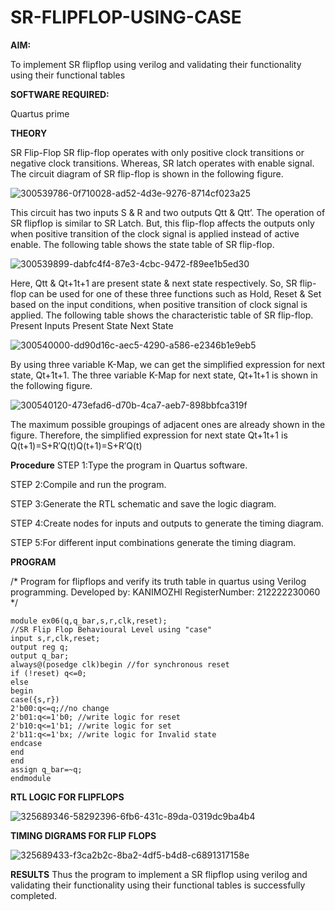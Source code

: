 # SR-FLIPFLOP-USING-CASE

**AIM:**

To implement  SR flipflop using verilog and validating their functionality using their functional tables

**SOFTWARE REQUIRED:**

Quartus prime

**THEORY**

SR Flip-Flop SR flip-flop operates with only positive clock transitions or negative clock transitions. Whereas, SR latch operates with enable signal. The circuit diagram of SR flip-flop is shown in the following figure.

![300539786-0f710028-ad52-4d3e-9276-8714cf023a25](https://github.com/kanimozhipannerselvam/SR-FLIPFLOP-USING-CASE/assets/119476060/336992d6-0898-477d-9eb3-e37f638e60a6)

 
This circuit has two inputs S & R and two outputs Qtt & Qtt’. The operation of SR flipflop is similar to SR Latch. But, this flip-flop affects the outputs only when positive transition of the clock signal is applied instead of active enable. The following table shows the state table of SR flip-flop.

 ![300539899-dabfc4f4-87e3-4cbc-9472-f89ee1b5ed30](https://github.com/kanimozhipannerselvam/SR-FLIPFLOP-USING-CASE/assets/119476060/c2b96bc0-57f2-41c0-a184-7abb7fc89905)

Here, Qtt & Qt+1t+1 are present state & next state respectively. So, SR flip-flop can be used for one of these three functions such as Hold, Reset & Set based on the input conditions, when positive transition of clock signal is applied. The following table shows the characteristic table of SR flip-flop. Present Inputs Present State Next State

![300540000-dd90d16c-aec5-4290-a586-e2346b1e9eb5](https://github.com/kanimozhipannerselvam/SR-FLIPFLOP-USING-CASE/assets/119476060/3b0e74b6-f34a-427a-b9fe-10f399484c11)


 
By using three variable K-Map, we can get the simplified expression for next state, Qt+1t+1. The three variable K-Map for next state, Qt+1t+1 is shown in the following figure.

![300540120-473efad6-d70b-4ca7-aeb7-898bbfca319f](https://github.com/kanimozhipannerselvam/SR-FLIPFLOP-USING-CASE/assets/119476060/a733e591-afab-41b9-b832-f2e094283529)


 
The maximum possible groupings of adjacent ones are already shown in the figure. Therefore, the simplified expression for next state Qt+1t+1 is Q(t+1)=S+R′Q(t)Q(t+1)=S+R′Q(t)

**Procedure**
STEP 1:Type the program in Quartus software.

STEP 2:Compile and run the program.

STEP 3:Generate the RTL schematic and save the logic diagram.

STEP 4:Create nodes for inputs and outputs to generate the timing diagram.

STEP 5:For different input combinations generate the timing diagram.

**PROGRAM**

/* Program for flipflops and verify its truth table in quartus using Verilog programming. Developed by: KANIMOZHI
RegisterNumber: 212222230060
*/
```
module ex06(q,q_bar,s,r,clk,reset);
//SR Flip Flop Behavioural Level using "case"
input s,r,clk,reset;
output reg q;
output q_bar;
always@(posedge clk)begin //for synchronous reset
if (!reset) q<=0;
else
begin
case({s,r})
2'b00:q<=q;//no change
2'b01:q<=1'b0; //write logic for reset
2'b10:q<=1'b1; //write logic for set
2'b11:q<=1'bx; //write logic for Invalid state
endcase
end
end
assign q_bar=~q;
endmodule
```

**RTL LOGIC FOR FLIPFLOPS**

![325689346-58292396-6fb6-431c-89da-0319dc9ba4b4](https://github.com/kanimozhipannerselvam/SR-FLIPFLOP-USING-CASE/assets/119476060/e3708abe-b232-41fa-9cba-7fadd99ae96e)


**TIMING DIGRAMS FOR FLIP FLOPS**

![325689433-f3ca2b2c-8ba2-4df5-b4d8-c6891317158e](https://github.com/kanimozhipannerselvam/SR-FLIPFLOP-USING-CASE/assets/119476060/90c07e81-bd46-4532-9311-41476fec4d71)



**RESULTS**
Thus the program to implement a SR flipflop using verilog and validating their functionality using their functional tables is successfully completed.
